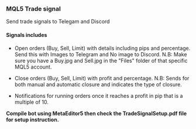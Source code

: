 ### MQL5 Trade signal

Send trade signals to Telegam and Discord

#### Signals includes

- Open orders (Buy, Sell, Limit) with details including pips and percentage. Send this with Images to Telegram and No image to Discord.
  N.B: Make sure you have a Buy.jpg and Sell.jpg in the "Files" folder of that specific MQL5 account.

- Close orders (Buy, Sell, Limit) with profit and percentage.
  N.B: Sends for both manual and automatic closure and indicates the type of closure.

- Notifications for running orders once it reaches a profit in pip that is a multiple of 10.

**Compile bot using MetaEditor5 then check the TradeSignalSetup.pdf file for setup instruction.**
